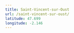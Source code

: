 ```yaml
---
title: Saint-Vincent-sur-Oust
url: /saint-vincent-sur-oust/
latitude: 47.699
longitude: -2.146
---
```

